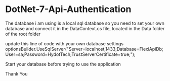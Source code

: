 # DotNet-7-Api-Authentication

The database i am using is a local sql database so you need to set your own database and connect it in the DataContext.cs file, located in the Data folder of the root folder 

update this line of code with your own database settings 
optionsBuilder.UseSqlServer("Server=localhost,1433;Database=FlexiApiDb;User=sa;Password=HydotTech;TrustServerCertificate=true;");

Start your database before trying to use the application 

Thank You
